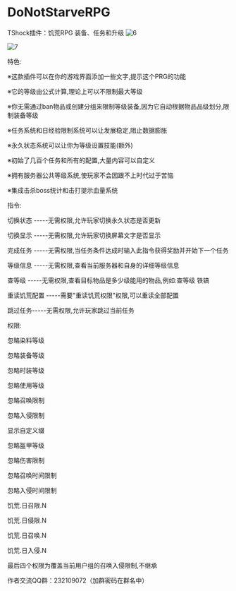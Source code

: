# DoNotStarveRPG
TShock插件：饥荒RPG
装备、任务和升级
![6](https://user-images.githubusercontent.com/62204605/235333518-4e1f82d3-ba42-46bb-aa7e-9c0df4629c4c.png)

![7](https://user-images.githubusercontent.com/62204605/235333532-d487ac49-6103-482a-8254-da9cdfc1f07c.png)

特色:

※这款插件可以在你的游戏界面添加一些文字,提示这个PRG的功能

※它的等级由公式计算,理论上可以不限制最大等级

※你无需通过ban物品或创建分组来限制等级装备,因为它自动根据物品品级划分,限制装备等级

※任务系统和日经验限制系统可以让发展稳定,阻止数据膨胀

※永久状态系统可以让你为等级设置技能(额外)

※初始了几百个任务和所有的配置,大量内容可以自定义

※拥有服务器公共等级系统,使玩家不会因跟不上时代过于苦恼

※集成击杀boss统计和击打提示血量系统


指令:

切换状态 -----无需权限,允许玩家切换永久状态是否更新

切换显示 -----无需权限,允许玩家切换屏幕文字是否显示

完成任务 -----无需权限,当任务条件达成时输入此指令获得奖励并开始下一个任务

等级信息 -----无需权限,查看当前服务器和自身的详细等级信息

查等级 -----无需权限,查看目标物品是多少级能用的物品,例如:查等级 铁镐

重读饥荒配置 -----需要"重读饥荒权限"权限,可以重读全部配置

跳过任务-----无需权限,允许玩家跳过当前任务


权限:

忽略染料等级

忽略装备等级

忽略时装等级

忽略使用等级

忽略召唤限制

忽略入侵限制

显示自定义缀

忽略盔甲等级

忽略伤害限制

忽略召唤时间限制

忽略入侵时间限制

饥荒.日召限.N

饥荒.日侵限.N

饥荒.日召唤.N

饥荒.日入侵.N

最后四个权限为覆盖当前用户组的召唤入侵限制,不继承



作者交流QQ群：232109072（加群密码在群名中）
